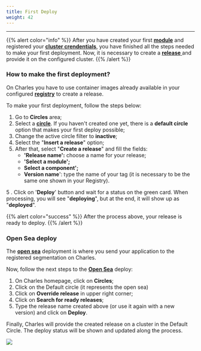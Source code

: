 ```yaml
---
title: First Deploy
weight: 42
---
```


---

{{% alert color="info" %}}
After you have created your first [**module**](creating-your-first-module/) and registered your [**cluster crendentials**,](defining-a-workspace/deploy-environment) you have finished all the steps needed to make your first deployment. Now, it is necessary to create a [**release** ](../../../../../reference/releases)and provide it on the configured cluster.
{{% /alert %}}

### How to make the first deployment? 

On Charles you have to use container images already available in your configured [**registry**](../../../../reference/registry/) to create a release.

To make your first deployment, follow the steps below: 

1. Go to **Circles** area;
2. Select a [**circle**](../../../reference/circles). If you haven't created one yet, there is a **default circle** option that makes your first deploy possible; 
3. Change the active circle filter to **inactive**;
4. Select the "**Insert a release**" option;
5. After that, select "**Create a release**" and fill the fields: 
   * **'Release name':** choose a name for your release;
   * **'Select a module';**
   * **Select a component';**
   * **Version name**': type the name of your tag \(it is necessary to be the same one shown in your Registry\). 

5 . Click on '**Deploy**' button and wait for a status on the green card. When processing, you will see "**deploying**", but at the end, it will show up as "**deployed**".

{{% alert color="success" %}}
After the process above, your release is ready to deploy. 
{{% /alert %}}

### Open Sea deploy

The [**open sea**](../../key-concepts#open-sea) deployment is where you send your application to the registered segmentation on Charles.

Now, follow the next steps to the [**Open Sea**](https://docs.charlescd.io/key-concepts) deploy:

1. On Charles homepage, click on **Circles**; 
2. Click on the Default circle \(it represents the open sea\) 
3. Click on **Override release** in upper right corner; 
4. Click on **Search for ready releases**;
5. Type the release name created above \(or use it again with a new version\) and click on **Deploy**.

Finally, Charles will provide the created release on a cluster in the Default Circle. The deploy status will be shown and updated along the process.

![](//circle_deploy_default.gif)
